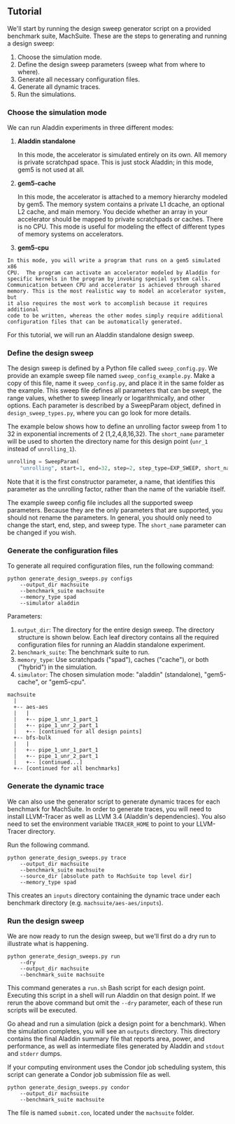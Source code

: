 Tutorial
--------

We'll start by running the design sweep generator script on a provided
benchmark suite, MachSuite.  These are the steps to generating and running a
design sweep:

1. Choose the simulation mode.
2. Define the design sweep parameters (sweep what from where to where).
3. Generate all necessary configuration files.
4. Generate all dynamic traces.
5. Run the simulations.

### Choose the simulation mode ###

  We can run Aladdin experiments in three different modes:

  1. **Aladdin standalone**

      In this mode, the accelerator is simulated entirely on its own. All memory
      is private scratchpad space. This is just stock Aladdin; in this mode,
      gem5 is not used at all.

  2. **gem5-cache**

      In this mode, the accelerator is attached to a memory hierarchy modeled by
      gem5. The memory system contains a private L1 dcache, an optional L2
      cache, and main memory. You decide whether an array in your accelerator
      should be mapped to private scratchpads or caches. There is no CPU. This
      mode is useful for modeling the effect of different types of memory
      systems on accelerators.

  3. **gem5-cpu**

    In this mode, you will write a program that runs on a gem5 simulated x86
    CPU.  The program can activate an accelerator modeled by Aladdin for
    specific kernels in the program by invoking special system calls.
    Communication between CPU and accelerator is achieved through shared
    memory. This is the most realistic way to model an accelerator system, but
    it also requires the most work to accomplish because it requires additional
    code to be written, whereas the other modes simply require additional
    configuration files that can be automatically generated.

  For this tutorial, we will run an Aladdin standalone design sweep.

### Define the design sweep ###

  The design sweep is defined by a Python file called `sweep_config.py`. We
  provide an example sweep file named `sweep_config_example.py`. Make a copy of
  this file, name it `sweep_config.py`, and place it in the same folder as the
  example.  This sweep file defines all parameters that can be swept, the range
  values, whether to sweep linearly or logarithmically, and other options. Each
  parameter is described by a SweepParam object, defined in
  `design_sweep_types.py`, where you can go look for more details.

  The example below shows how to define an unrolling factor sweep from 1 to 32 in
  exponential increments of 2 (1,2,4,8,16,32). The `short_name` parameter will be
  used to shorten the directory name for this design point (`unr_1` instead of
  `unrolling_1`).

  ```python
  unrolling = SweepParam(
      "unrolling", start=1, end=32, step=2, step_type=EXP_SWEEP, short_name="unr")
  ```

  Note that it is the first constructor parameter, a name, that identifies this
  parameter as the unrolling factor, rather than the name of the variable
  itself.

  The example sweep config file includes all the supported sweep parameters.
  Because they are the only parameters that are supported, you should not
  rename the parameters. In general, you should only need to change the start,
  end, step, and sweep type. The `short_name` parameter can be changed if you
  wish.

### Generate the configuration files ###

  To generate all required configuration files, run the following command:

  ```
  python generate_design_sweeps.py configs
      --output_dir machsuite
      --benchmark_suite machsuite
      --memory_type spad
      --simulator aladdin
  ```

  Parameters:
  1. `output_dir`: The directory for the entire design sweep. The directory
     structure is shown below.  Each leaf directory contains all the required
     configuration files for running an Aladdin standalone experiment.
  2. `benchmark_suite`: The benchmark suite to run.
  3. `memory_type`: Use scratchpads ("spad"), caches ("cache"), or both
    ("hybrid") in the simulation.
  4. `simulator`: The chosen simulation mode: "aladdin" (standalone),
    "gem5-cache", or "gem5-cpu".

```
machsuite
  |
  +-- aes-aes
  |   |
  |   +-- pipe_1_unr_1_part_1
  |   +-- pipe_1_unr_2_part_1
  |   +-- [continued for all design points]
  +-- bfs-bulk
  |   |
  |   +-- pipe_1_unr_1_part_1
  |   +-- pipe_1_unr_2_part_1
  |   +-- [continued...]
  +-- [continued for all benchmarks]
```

### Generate the dynamic trace ###

  We can also use the generator script to generate dynamic traces for each
  benchmark for MachSuite. In order to generate traces, you will need to install
  LLVM-Tracer as well as LLVM 3.4 (Aladdin's dependencies). You also need to set
  the environment variable `TRACER_HOME` to point to your LLVM-Tracer directory.

  Run the following command.

  ```
  python generate_design_sweeps.py trace
      --output_dir machsuite
      --benchmark_suite machsuite
      --source_dir [absolute path to MachSuite top level dir]
      --memory_type spad
  ```

  This creates an `inputs` directory containing the dynamic trace under each
  benchmark directory (e.g. `machsuite/aes-aes/inputs`).

### Run the design sweep ###

  We are now ready to run the design sweep, but we'll first do a dry run to
  illustrate what is happening.

  ```
  python generate_design_sweeps.py run
      --dry
      --output_dir machsuite
      --benchmark_suite machsuite
  ```

  This command generates a `run.sh` Bash script for each design point.
  Executing this script in a shell will run Aladdin on that design point. If we
  rerun the above command but omit the `--dry` parameter, each of these run
  scripts will be executed.

  Go ahead and run a simulation (pick a design point for a benchmark). When the
  simulation completes, you will see an `outputs` directory. This directory
  contains the final Aladdin summary file that reports area, power, and
  performance, as well as intermediate files generated by Aladdin and `stdout`
  and `stderr` dumps.

  If your computing environment uses the Condor job scheduling system, this
  script can generate a Condor job submission file as well.

  ```
  python generate_design_sweeps.py condor
      --output_dir machsuite
      --benchmark_suite machsuite
  ```

  The file is named `submit.con`, located under the `machsuite` folder.

